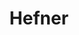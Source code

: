 ---
title: "Hefner"
summary: "Hefner are a British indie rock and \"urban folk\" band formed in east London in 1995. They were active from about 1996 until 2002; since then they have played together only once, for a tribute to the DJ John Peel, who was a strong supporter of theirs."
image: "hefner.jpg"
apple_music_artist_url: "https://music.apple.com/gb/artist/hefner/3028743"
wikipedia_url: "none"
---